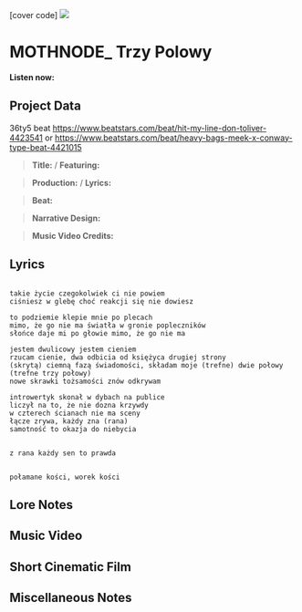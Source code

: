 [cover code] ![](57175019_319474918741616_8502199518755923887_n.jpg)

# MOTHNODE_ Trzy Polowy

**Listen now:** 

## Project Data

36ty5 beat
https://www.beatstars.com/beat/hit-my-line-don-toliver-4423541
or
https://www.beatstars.com/beat/heavy-bags-meek-x-conway-type-beat-4421015

> **Title:**  / **Featuring:** 

> **Production:**  / **Lyrics:** 

> **Beat:**

> **Narrative Design:**

> **Music Video Credits:**


## Lyrics

```

takie życie czegokolwiek ci nie powiem
ciśniesz w glebę choć reakcji się nie dowiesz

to podziemie klepie mnie po plecach  
mimo, że go nie ma światła w gronie popleczników
słońce daje mi po głowie mimo, że go nie ma 

jestem dwulicowy jestem cieniem
rzucam cienie, dwa odbicia od księżyca drugiej strony
(skrytą) ciemną fazą świadomości, składam moje (trefne) dwie połowy (trefne trzy połowy)
nowe skrawki tożsamości znów odkrywam

introwertyk skonał w dybach na publice
liczył na to, że nie dozna krzywdy
w czterech ścianach nie ma sceny
łącze zrywa, każdy zna (rana)
samotność to okazja do niebycia


z rana każdy sen to prawda

 
połamane kości, worek kości

```

## Lore Notes

## Music Video

## Short Cinematic Film

## Miscellaneous Notes
